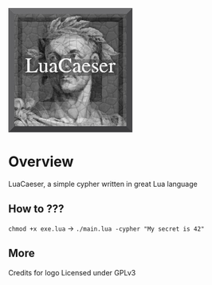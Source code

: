 ![LuaCaeser](https://github.com/SamuraiDangyo/LuaCaeser/blob/master/logo.jpg)

# Overview
LuaCaeser, a simple cypher written in great Lua language

## How to ???
`chmod +x exe.lua` -> `./main.lua -cypher "My secret is 42"`

## More
Credits for logo
Licensed under GPLv3
